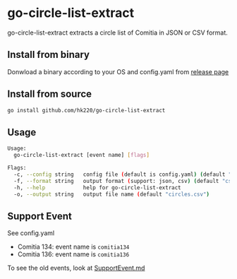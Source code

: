 # go-circle-list-extract

go-circle-list-extract extracts a circle list of Comitia in JSON or CSV format.

## Install from binary

Donwload a binary according to your OS and config.yaml from [release page](https://github.com/hk220/go-circle-list-extract/releases.)

## Install from source

```bash
go install github.com/hk220/go-circle-list-extract
```

## Usage

```bash
Usage:
  go-circle-list-extract [event name] [flags]

Flags:
  -c, --config string   config file (default is config.yaml) (default "config.yaml")
  -f, --format string   output format (support: json, csv) (default "csv")
  -h, --help            help for go-circle-list-extract
  -o, --output string   output file name (default "circles.csv")
```

## Support Event

See config.yaml

- Comitia 134: event name is `comitia134`
- Comitia 136: event name is `comitia136`

To see the old events, look at [SupportEvent.md](SupportEvent.md)
